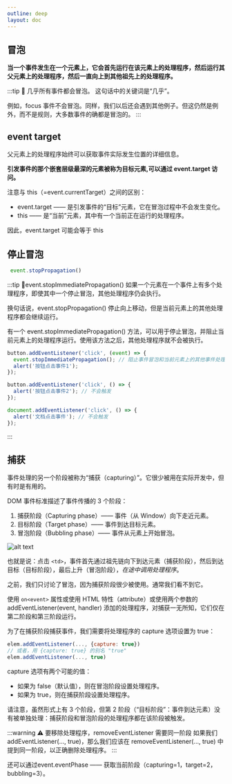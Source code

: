 ```yaml
---
outline: deep
layout: doc
---
```


## 冒泡
**当一个事件发生在一个元素上，它会首先运行在该元素上的处理程序，然后运行其父元素上的处理程序，然后一直向上到其他祖先上的处理程序。**

:::tip :rocket: 几乎所有事件都会冒泡。
这句话中的关键词是“几乎”。

例如，focus 事件不会冒泡。同样，我们以后还会遇到其他例子。但这仍然是例外，而不是规则，大多数事件的确都是冒泡的。
:::
## event target
父元素上的处理程序始终可以获取事件实际发生位置的详细信息。

**引发事件的那个嵌套层级最深的元素被称为目标元素,可以通过 event.target 访问。**

注意与 this（=event.currentTarget）之间的区别：

* event.target —— 是引发事件的“目标”元素，它在冒泡过程中不会发生变化。
* this —— 是“当前”元素，其中有一个当前正在运行的处理程序。

因此，event.target 可能会等于 this
## 停止冒泡
```js
 event.stopPropagation()
```

:::tip :rocket:event.stopImmediatePropagation()
如果一个元素在一个事件上有多个处理程序，即使其中一个停止冒泡，其他处理程序仍会执行。

换句话说，event.stopPropagation() 停止向上移动，但是当前元素上的其他处理程序都会继续运行。

有一个 event.stopImmediatePropagation() 方法，可以用于停止冒泡，并阻止当前元素上的处理程序运行。使用该方法之后，其他处理程序就不会被执行。
```js
button.addEventListener('click', (event) => {
  event.stopImmediatePropagation(); // 阻止事件冒泡和当前元素上的其他事件处理程序
  alert('按钮点击事件1');
});

button.addEventListener('click', () => {
  alert('按钮点击事件2'); // 不会触发
});

document.addEventListener('click', () => {
  alert('文档点击事件'); // 不会触发
});
```
:::

## 捕获
事件处理的另一个阶段被称为“捕获（capturing）”。它很少被用在实际开发中，但有时是有用的。

DOM 事件标准描述了事件传播的 3 个阶段：

1. 捕获阶段（Capturing phase）—— 事件（从 Window）向下走近元素。
2. 目标阶段（Target phase）—— 事件到达目标元素。
3. 冒泡阶段（Bubbling phase）—— 事件从元素上开始冒泡。

![alt text](https://zh.javascript.info/article/bubbling-and-capturing/eventflow.svg)

也就是说：点击 `<td>`，事件首先通过祖先链向下到达元素（捕获阶段），然后到达目标（目标阶段），最后上升（冒泡阶段），*在途中调用处理程序*。

之前，我们只讨论了冒泡，因为捕获阶段很少被使用。通常我们看不到它。

使用 `on<event>` 属性或使用 HTML 特性（attribute）或使用两个参数的 addEventListener(event, handler) 添加的处理程序，对捕获一无所知，它们仅在第二阶段和第三阶段运行。

为了在捕获阶段捕获事件，我们需要将处理程序的 capture 选项设置为 true：
```js
elem.addEventListener(..., {capture: true})
// 或者，用 {capture: true} 的别名 "true"
elem.addEventListener(..., true)
```
capture 选项有两个可能的值：

* 如果为 false（默认值），则在冒泡阶段设置处理程序。
* 如果为 true，则在捕获阶段设置处理程序。

请注意，虽然形式上有 3 个阶段，但第 2 阶段（“目标阶段”：事件到达元素）没有被单独处理：捕获阶段和冒泡阶段的处理程序都在该阶段被触发。

:::warning :warning: 要移除处理程序，removeEventListener 需要同一阶段
如果我们 addEventListener(..., true)，那么我们应该在 removeEventListener(..., true) 中提到同一阶段，以正确删除处理程序。
:::

还可以通过event.eventPhase —— 获取当前阶段（capturing=1，target=2，bubbling=3）。
